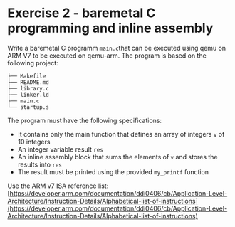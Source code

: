 # Exercise 2 - baremetal C programming and inline assembly

Write a baremetal C programm `main.c`that can be executed using qemu on ARM V7 to be executed on qemu-arm. The program is based on the following project:

```
├── Makefile
├── README.md
├── library.c
├── linker.ld
├── main.c
└── startup.s
```

The program must have the following specifications:

* It contains only the main function that defines an array of integers `v` of 10 integers
* An integer variable result `res`
* An inline assembly block that sums the elements of `v` and stores the results into `res`
* The result must be printed using the provided  `my_printf` function


Use the ARM v7 ISA reference list: [https://developer.arm.com/documentation/ddi0406/cb/Application-Level-Architecture/Instruction-Details/Alphabetical-list-of-instructions](https://developer.arm.com/documentation/ddi0406/cb/Application-Level-Architecture/Instruction-Details/Alphabetical-list-of-instructions)